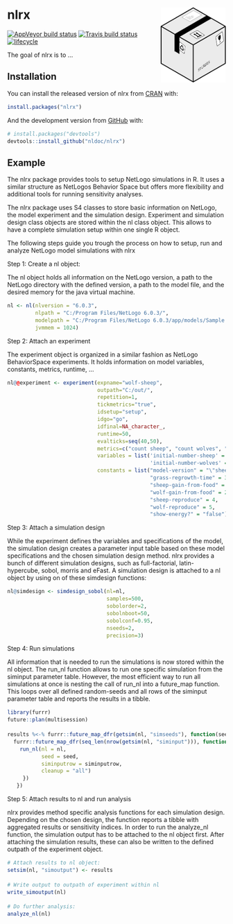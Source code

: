 
<!-- README.md is generated from README.Rmd. Please edit that file -->

# nlrx <img src="man/figures/logo.png" align="right" width="150" />

[![AppVeyor build
status](https://ci.appveyor.com/api/projects/status/github/nldoc/nlrx?branch=master&svg=true)](https://ci.appveyor.com/project/nldoc/nlrx)
[![Travis build
status](https://travis-ci.org/nldoc/nlrx.svg?branch=master)](https://travis-ci.org/nldoc/nlrx)
[![lifecycle](https://img.shields.io/badge/lifecycle-experimental-orange.svg)](https://www.tidyverse.org/lifecycle/#experimental)

The goal of nlrx is to …

## Installation

You can install the released version of nlrx from
[CRAN](https://CRAN.R-project.org) with:

``` r
install.packages("nlrx")
```

And the development version from [GitHub](https://github.com/) with:

``` r
# install.packages("devtools")
devtools::install_github("nldoc/nlrx")
```

## Example

The nlrx package provides tools to setup NetLogo simulations in R.
It uses a similar structure as NetLogos Behavior Space but offers more flexibility and additional tools for running sensitivity analyses.

The nlrx package uses S4 classes to store basic information on NetLogo, the model experiment and the simulation design.
Experiment and simulation design class objects are stored within the nl class object.
This allows to have a complete simulation setup within one single R object.

The following steps guide you trough the process on how to setup, run and analyze NetLogo model simulations with nlrx

Step 1: Create a nl object:

The nl object holds all information on the NetLogo version, a path to the NetLogo directory with the defined version, a path to the model file, and the desired memory for the java virtual machine.

``` r
nl <- nl(nlversion = "6.0.3",
         nlpath = "C:/Program Files/NetLogo 6.0.3/",
         modelpath = "C:/Program Files/NetLogo 6.0.3/app/models/Sample Models/Biology/Wolf Sheep Predation.nlogo",
         jvmmem = 1024)
```

Step 2: Attach an experiment

The experiment object is organized in a similar fashion as NetLogo BehaviorSpace experiments.
It holds information on model variables, constants, metrics, runtime, ...

``` r
nl@@experiment <- experiment(expname="wolf-sheep",
                             outpath="C:/out/",
                             repetition=1,
                             tickmetrics="true",
                             idsetup="setup",
                             idgo="go",
                             idfinal=NA_character_,
                             runtime=50,
                             evalticks=seq(40,50),
                             metrics=c("count sheep", "count wolves", "count patches with [pcolor = green]"),
                             variables = list('initial-number-sheep' = list(min=50, max=150, step=10, qfun="qunif"),
                                              'initial-number-wolves' = list(min=50, max=150, step=10, qfun="qunif")),
                             constants = list("model-version" = "\"sheep-wolves-grass\"",
                                              "grass-regrowth-time" = 30,
                                              "sheep-gain-from-food" = 4,
                                              "wolf-gain-from-food" = 20,
                                              "sheep-reproduce" = 4,
                                              "wolf-reproduce" = 5,
                                              "show-energy?" = "false"))
```

Step 3: Attach a simulation design

While the experiment defines the variables and specifications of the model, the simulation design creates a parameter input table based on these model specifications and the chosen simulation design method.
nlrx provides a bunch of different simulation designs, such as full-factorial, latin-hypercube, sobol, morris and eFast.
A simulation design is attached to a nl object by using on of these simdesign functions:

``` r
nl@simdesign <- simdesign_sobol(nl=nl,
                                samples=500,
                                sobolorder=2,
                                sobolnboot=50,
                                sobolconf=0.95,
                                nseeds=2,
                                precision=3)
```

Step 4: Run simulations

All information that is needed to run the simulations is now stored within the nl object.
The run_nl function allows to run one specific simulation from the siminput parameter table.
However, the most efficient way to run all simulations at once is nesting the call of run_nl into a future_map function.
This loops over all defined random-seeds and all rows of the siminput parameter table and reports the results in a tibble.

``` r
library(furrr)
future::plan(multisession)

results %<-% furrr::future_map_dfr(getsim(nl, "simseeds"), function(seed){
  furrr::future_map_dfr(seq_len(nrow(getsim(nl, "siminput"))), function(siminputrow) {
    run_nl(nl = nl,
           seed = seed,
           siminputrow = siminputrow,
           cleanup = "all")
     })
   })
```

Step 5: Attach results to nl and run analysis

nlrx provides method specific analysis functions for each simulation design.
Depending on the chosen design, the function reports a tibble with aggregated results or sensitivity indices.
In order to run the analyze_nl function, the simulation output has to be attached to the nl object first.
After attaching the simulation results, these can also be written to the defined outpath of the experiment object.

``` r
# Attach results to nl object:
setsim(nl, "simoutput") <- results

# Write output to outpath of experiment within nl
write_simoutput(nl)

# Do further analysis:
analyze_nl(nl)
``` 
